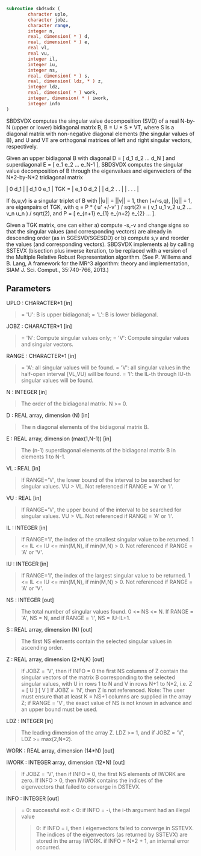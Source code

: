 ```fortran
subroutine sbdsvdx (
        character uplo,
        character jobz,
        character range,
        integer n,
        real, dimension( * ) d,
        real, dimension( * ) e,
        real vl,
        real vu,
        integer il,
        integer iu,
        integer ns,
        real, dimension( * ) s,
        real, dimension( ldz, * ) z,
        integer ldz,
        real, dimension( * ) work,
        integer, dimension( * ) iwork,
        integer info
)
```

SBDSVDX computes the singular value decomposition (SVD) of a real
N-by-N (upper or lower) bidiagonal matrix B, B = U \* S \* VT,
where S is a diagonal matrix with non-negative diagonal elements
(the singular values of B), and U and VT are orthogonal matrices
of left and right singular vectors, respectively.

Given an upper bidiagonal B with diagonal D = [ d_1 d_2 ... d_N ]
and superdiagonal E = [ e_1 e_2 ... e_N-1 ], SBDSVDX computes the
singular value decomposition of B through the eigenvalues and
eigenvectors of the N\*2-by-N\*2 tridiagonal matrix

|  0  d_1                |
| d_1  0  e_1            |
TGK = |     e_1  0  d_2        |
|         d_2  .   .     |
|              .   .   . |

If (s,u,v) is a singular triplet of B with ||u|| = ||v|| = 1, then
(+/-s,q), ||q|| = 1, are eigenpairs of TGK, with q = P \* ( u' +/-v' ) /
sqrt(2) = ( v_1 u_1 v_2 u_2 ... v_n u_n ) / sqrt(2), and
P = [ e_{n+1} e_{1} e_{n+2} e_{2} ... ].

Given a TGK matrix, one can either a) compute -s,-v and change signs
so that the singular values (and corresponding vectors) are already in
descending order (as in SGESVD/SGESDD) or b) compute s,v and reorder
the values (and corresponding vectors). SBDSVDX implements a) by
calling SSTEVX (bisection plus inverse iteration, to be replaced
with a version of the Multiple Relative Robust Representation
algorithm. (See P. Willems and B. Lang, A framework for the MR^3
algorithm: theory and implementation, SIAM J. Sci. Comput.,
35:740-766, 2013.)

## Parameters
UPLO : CHARACTER\*1 [in]
> = 'U':  B is upper bidiagonal;
> = 'L':  B is lower bidiagonal.

JOBZ : CHARACTER\*1 [in]
> = 'N':  Compute singular values only;
> = 'V':  Compute singular values and singular vectors.

RANGE : CHARACTER\*1 [in]
> = 'A': all singular values will be found.
> = 'V': all singular values in the half-open interval [VL,VU)
> will be found.
> = 'I': the IL-th through IU-th singular values will be found.

N : INTEGER [in]
> The order of the bidiagonal matrix.  N >= 0.

D : REAL array, dimension (N) [in]
> The n diagonal elements of the bidiagonal matrix B.

E : REAL array, dimension (max(1,N-1)) [in]
> The (n-1) superdiagonal elements of the bidiagonal matrix
> B in elements 1 to N-1.

VL : REAL [in]
> If RANGE='V', the lower bound of the interval to
> be searched for singular values. VU > VL.
> Not referenced if RANGE = 'A' or 'I'.

VU : REAL [in]
> If RANGE='V', the upper bound of the interval to
> be searched for singular values. VU > VL.
> Not referenced if RANGE = 'A' or 'I'.

IL : INTEGER [in]
> If RANGE='I', the index of the
> smallest singular value to be returned.
> 1 <= IL <= IU <= min(M,N), if min(M,N) > 0.
> Not referenced if RANGE = 'A' or 'V'.

IU : INTEGER [in]
> If RANGE='I', the index of the
> largest singular value to be returned.
> 1 <= IL <= IU <= min(M,N), if min(M,N) > 0.
> Not referenced if RANGE = 'A' or 'V'.

NS : INTEGER [out]
> The total number of singular values found.  0 <= NS <= N.
> If RANGE = 'A', NS = N, and if RANGE = 'I', NS = IU-IL+1.

S : REAL array, dimension (N) [out]
> The first NS elements contain the selected singular values in
> ascending order.

Z : REAL array, dimension (2\*N,K) [out]
> If JOBZ = 'V', then if INFO = 0 the first NS columns of Z
> contain the singular vectors of the matrix B corresponding to
> the selected singular values, with U in rows 1 to N and V
> in rows N+1 to N\*2, i.e.
> Z = [ U ]
> [ V ]
> If JOBZ = 'N', then Z is not referenced.
> Note: The user must ensure that at least K = NS+1 columns are
> supplied in the array Z; if RANGE = 'V', the exact value of
> NS is not known in advance and an upper bound must be used.

LDZ : INTEGER [in]
> The leading dimension of the array Z. LDZ >= 1, and if
> JOBZ = 'V', LDZ >= max(2,N\*2).

WORK : REAL array, dimension (14\*N) [out]

IWORK : INTEGER array, dimension (12\*N) [out]
> If JOBZ = 'V', then if INFO = 0, the first NS elements of
> IWORK are zero. If INFO > 0, then IWORK contains the indices
> of the eigenvectors that failed to converge in DSTEVX.

INFO : INTEGER [out]
> = 0:  successful exit
> < 0:  if INFO = -i, the i-th argument had an illegal value
> > 0:  if INFO = i, then i eigenvectors failed to converge
> in SSTEVX. The indices of the eigenvectors
> (as returned by SSTEVX) are stored in the
> array IWORK.
> if INFO = N\*2 + 1, an internal error occurred.
